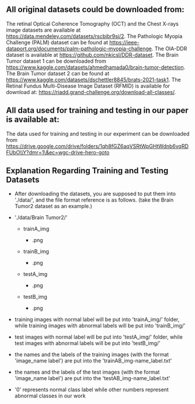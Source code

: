 ## All original datasets could be downloaded from:
The retinal Optical Coherence Tomography (OCT) and the Chest X-rays image datasets are available at https://data.mendeley.com/datasets/rscbjbr9sj/2.
The Pathologic Myopia Challenge (PALM) dataset can be found at https://ieee-dataport.org/documents/palm-pathologic-myopia-challenge.
The OIA-DDR dataset is available at https://github.com/nkicsl/DDR-dataset.
The Brain Tumor dataset 1 can be downloaded from https://www.kaggle.com/datasets/ahmedhamada0/brain-tumor-detection.
The Brain Tumor dataset 2 can be found at https://www.kaggle.com/datasets/dschettler8845/brats-2021-task1.
The Retinal Fundus Multi-Disease Image Dataset (RFMID) is available for download at: https://riadd.grand-challenge.org/download-all-classes/.

## All data used for training and testing in our paper is available at:
The data used for training and testing in our experiment can be downloaded from https://drive.google.com/drive/folders/1qh8fGZ6aqVSRtWpGHtWdnb6vqRDFUbO\\Y?dmr=1\&ec=wgc-drive-hero-goto


## Explanation Regarding Training and Testing Datasets
- After downloading the datasets, you are supposed to put them into './data/', and the file format reference is as follows. (take the Brain Tumor2 dataset as an example.)

- './data/Brain Tumor2/'
  - trainA_img
    - .png
  - trainB_img
    - .png
  
  - testA_img
    - .png
  - testB_img
    - .png

- training images with normal label will be put into 'trainA_img/' folder, while training images with abnormal labels will be put into 'trainB_img/'
- test images with normal label will be put into 'testA_img/' folder, while test images with abnormal labels will be put into 'testB_img/'
- the names and the labels of the training images (with the format 'image_name label') are put into the 'trainAB_img-name_label.txt'
- the names and the labels of the test images (with the format 'image_name label') are put into the 'testAB_img-name_label.txt'
- '0' represents normal class label while other numbers represent abnormal classes in our work